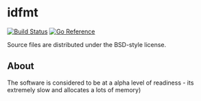 # idfmt

[![Build Status](https://cloud.drone.io/api/badges/danil/idfmt/status.svg)](https://cloud.drone.io/danil/idfmt)
[![Go Reference](https://pkg.go.dev/badge/github.com/danil/idfmt.svg)](https://pkg.go.dev/github.com/danil/idfmt)

Source files are distributed under the BSD-style license.

## About

The software is considered to be at a alpha level of readiness -
its extremely slow and allocates a lots of memory)
